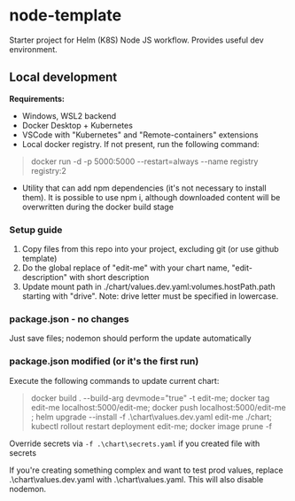 # node-template
Starter project for Helm (K8S) Node JS workflow. Provides useful dev environment.

## Local development

**Requirements:**
- Windows, WSL2 backend
- Docker Desktop + Kubernetes
- VSCode with "Kubernetes" and "Remote-containers" extensions
- Local docker registry. If not present, run the following command:
> docker run -d -p 5000:5000 --restart=always --name registry registry:2
- Utility that can add npm dependencies (it's not necessary to install them). It is possible to use npm i, although downloaded content will be overwritten during the docker build stage

### Setup guide
1. Copy files from this repo into your project, excluding git (or use github template)
2. Do the global replace of "edit-me" with your chart name, "edit-description" with short description
3. Update mount path in ./chart/values.dev.yaml:volumes.hostPath.path starting with "drive". Note: drive letter must be specified in lowercase.

### package.json - no changes
Just save files; nodemon should perform the update automatically

### package.json modified (or it's the first run)
Execute the following commands to update current chart:

> docker build . --build-arg devmode="true" -t edit-me; docker tag edit-me localhost:5000/edit-me;  docker push localhost:5000/edit-me ; helm upgrade --install -f .\chart\values.dev.yaml edit-me ./chart; kubectl rollout restart deployment edit-me; docker image prune -f

Override secrets via `-f .\chart\secrets.yaml` if you created file with secrets

If you're creating something complex and want to test prod values, replace .\chart\values.dev.yaml with .\chart\values.yaml. This will also disable nodemon.